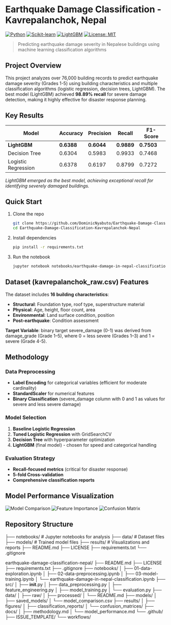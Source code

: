 # Earthquake Damage Classification - Kavrepalanchok, Nepal 

[![Python](https://img.shields.io/badge/Python-3.8+-blue.svg)](https://www.python.org/)
[![Scikit-learn](https://img.shields.io/badge/sklearn-latest-orange.svg)](https://scikit-learn.org/)
[![LightGBM](https://img.shields.io/badge/LightGBM-latest-yellow.svg)](https://lightgbm.readthedocs.io/)
[![License: MIT](https://img.shields.io/badge/License-MIT-green.svg)](LICENSE)

> Predicting earthquake damage severity in Nepalese buildings using machine learning classification algorithms

## Project Overview

This project analyzes over 76,000 building records to predict earthquake damage severity (Grades 1-5) using building characteristics and multiple classification algorithms (logistic regression, decision trees, LightGBM). The best model (LightGBM) achieved **98.89% recall** for severe damage detection, making it highly effective for disaster response planning.

## Key Results

| Model | Accuracy | Precision | Recall | F1-Score |
|-------|----------|-----------|--------|----------|
| **LightGBM** | **0.6388** | **0.6044** | **0.9889** | **0.7503** |
| Decision Tree | 0.6304 | 0.5983 | 0.9933 | 0.7468 |
| Logistic Regression | 0.6378 | 0.6197 | 0.8799 | 0.7272 |

*LightGBM emerged as the best model, achieving exceptional recall for identifying severely damaged buildings.*

## Quick Start

1. Clone the repo
   ```bash
   git clone https://github.com/DominicNyabuto/Earthquake-Damage-Classification-Kavrepalanchok-Nepal.git
   cd Earthquake-Damage-Classification-Kavrepalanchok-Nepal

2. Install dependencies
   ```bash
   pip install -r requirements.txt
3. Run the notebook
   ```bash
   jupyter notebook notebooks/earthquake-damage-in-nepal-classification.ipynb

## Dataset (kavrepalanchok_raw.csv) Features

The dataset includes **16 building characteristics**:
- **Structural**: Foundation type, roof type, superstructure material
- **Physical**: Age, height, floor count, area
- **Environmental**: Land surface condition, position
- **Post-earthquake**: Condition assessment

**Target Variable**: binary target severe_damage (0-1) was derived from damage_grade (Grade 1–5), where 0 = less severe (Grades 1–3) and 1 = severe (Grade 4-5).

## Methodology

### Data Preprocessing
- **Label Encoding** for categorical variables (efficient for moderate cardinality)
- **StandardScaler** for numerical features
- **Binary Classification** (severe_damage column with 0 and 1 as values for severe and less severe damage)

### Model Selection
1. **Baseline Logistic Regression**
2. **Tuned Logistic Regression** with GridSearchCV
3. **Decision Tree** with hyperparameter optimization
4. **LightGBM** (final model) - chosen for speed and categorical handling

### Evaluation Strategy
- **Recall-focused metrics** (critical for disaster response)
- **5-fold Cross-validation**
- **Comprehensive classification reports**

## Model Performance Visualization

![Model Comparison](results/figures/model_comparison.png)
![Feature Importance](results/figures/feature_importance_lightgbm.png)
![Confusion Matrix](results/figures/confusion_matrix_lightgbm.png)

## Repository Structure
├── notebooks/ # Jupyter notebooks for analysis
├── data/ # Dataset files
├── models/ # Trained model files
├── results/ # Visualizations and reports
├── README.md
├── LICENSE
├── requirements.txt
└── .gitignore

earthquake-damage-classification-nepal/
├── README.md
├── LICENSE
├── requirements.txt
├── .gitignore
├── notebooks/
│   ├── 01-data-exploration.ipynb
│   ├── 02-data-preprocessing.ipynb
│   ├── 03-model-training.ipynb
│   └── earthquake-damage-in-nepal-classification.ipynb
├── src/
│   ├── __init__.py
│   ├── data_preprocessing.py
│   ├── feature_engineering.py
│   ├── model_training.py
│   └── evaluation.py
├── data/
│   ├── raw/
│   ├── processed/
│   └── README.md
├── models/
│   ├── saved_models/
│   └── model_comparison.csv
├── results/
│   ├── figures/
│   ├── classification_reports/
│   └── confusion_matrices/
├── docs/
│   ├── methodology.md
│   └── model_performance.md
└── .github/
    ├── ISSUE_TEMPLATE/
    └── workflows/

